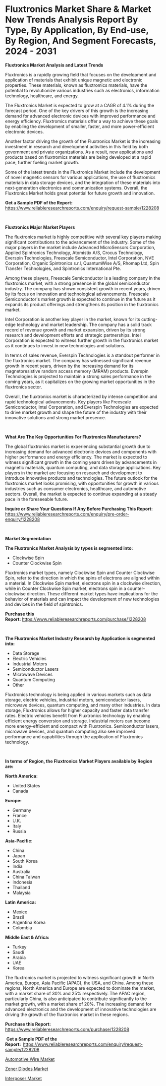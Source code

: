 <p><h1>Fluxtronics Market Share & Market New Trends Analysis Report By Type, By Application, By End-use, By Region, And Segment Forecasts, 2024 - 2031</h1></p><p><strong>Fluxtronics Market Analysis and Latest Trends</strong></p>
<p><p>Fluxtronics is a rapidly growing field that focuses on the development and application of materials that exhibit unique magnetic and electronic properties. These materials, known as fluxtromics materials, have the potential to revolutionize various industries such as electronics, information technology, healthcare, and energy.</p><p>The Fluxtronics Market is expected to grow at a CAGR of 4.1% during the forecast period. One of the key drivers of this growth is the increasing demand for advanced electronic devices with improved performance and energy efficiency. Fluxtromics materials offer a way to achieve these goals by enabling the development of smaller, faster, and more power-efficient electronic devices.</p><p>Another factor driving the growth of the Fluxtronics Market is the increasing investment in research and development activities in this field by both government and private organizations. As a result, new applications and products based on fluxtromics materials are being developed at a rapid pace, further fueling market growth.</p><p>Some of the latest trends in the Fluxtronics Market include the development of novel magnetic sensors for various applications, the use of fluxtromics materials in data storage devices, and the integration of these materials into next-generation electronics and communication systems. Overall, the Fluxtronics Market holds great potential for future growth and innovation.</p></p>
<p><strong>Get a Sample PDF of the Report:&nbsp;</strong> <a href="https://www.reliableresearchreports.com/enquiry/request-sample/1228208">https://www.reliableresearchreports.com/enquiry/request-sample/1228208</a></p>
<p>&nbsp;</p>
<p><strong>Fluxtronics Major Market Players</strong></p>
<p><p>The fluxtronics market is highly competitive with several key players making significant contributions to the advancement of the industry. Some of the major players in the market include Advanced MicroSensors Corporation, Applied Spintronics Technology, Atomistix A/S, Crocus Technology, Everspin Technologies, Freescale Semiconductor, Intel Corporation, NVE Corporation, Organic Spintronics s.r.l, QuantumWise A/S, Rhomap Ltd, Spin Transfer Technologies, and Spintronics International Pte.</p><p>Among these players, Freescale Semiconductor is a leading company in the fluxtronics market, with a strong presence in the global semiconductor industry. The company has shown consistent growth in recent years, driven by its focus on innovation and technological advancements. Freescale Semiconductor's market growth is expected to continue in the future as it expands its product offerings and strengthens its position in the fluxtronics market.</p><p>Intel Corporation is another key player in the market, known for its cutting-edge technology and market leadership. The company has a solid track record of revenue growth and market expansion, driven by its strong research and development efforts and strategic partnerships. Intel Corporation is expected to witness further growth in the fluxtronics market as it continues to invest in new technologies and solutions.</p><p>In terms of sales revenue, Everspin Technologies is a standout performer in the fluxtronics market. The company has witnessed significant revenue growth in recent years, driven by the increasing demand for its magnetoresistive random access memory (MRAM) products. Everspin Technologies is projected to maintain a strong sales performance in the coming years, as it capitalizes on the growing market opportunities in the fluxtronics sector.</p><p>Overall, the fluxtronics market is characterized by intense competition and rapid technological advancements. Key players like Freescale Semiconductor, Intel Corporation, and Everspin Technologies are expected to drive market growth and shape the future of the industry with their innovative solutions and strong market presence.</p></p>
<p>&nbsp;</p>
<p><strong>What Are The Key Opportunities For Fluxtronics Manufacturers?</strong></p>
<p><p>The global fluxtronics market is experiencing substantial growth due to increasing demand for advanced electronic devices and components with higher performance and energy efficiency. The market is expected to witness significant growth in the coming years driven by advancements in magnetic materials, quantum computing, and data storage applications. Key players in the market are focusing on research and development to introduce innovative products and technologies. The future outlook for the fluxtronics market looks promising, with opportunities for growth in various industries such as consumer electronics, healthcare, and automotive sectors. Overall, the market is expected to continue expanding at a steady pace in the foreseeable future.</p></p>
<p><strong>Inquire or Share Your Questions If Any Before Purchasing This Report:</strong> <a href="https://www.reliableresearchreports.com/enquiry/pre-order-enquiry/1228208">https://www.reliableresearchreports.com/enquiry/pre-order-enquiry/1228208</a></p>
<p>&nbsp;</p>
<p><strong>Market Segmentation</strong></p>
<p><strong>The Fluxtronics Market Analysis by types is segmented into:</strong></p>
<p><ul><li>Clockwise Spin</li><li>Counter Clockwise Spin</li></ul></p>
<p><p>Fluxtronics market types, namely Clockwise Spin and Counter Clockwise Spin, refer to the direction in which the spins of electrons are aligned within a material. In Clockwise Spin market, electrons spin in a clockwise direction, while in Counter Clockwise Spin market, electrons spin in a counter-clockwise direction. These different market types have implications for the behavior of materials and can impact the development of new technologies and devices in the field of spintronics.</p></p>
<p><strong>Purchase this Report:&nbsp;</strong><a href="https://www.reliableresearchreports.com/purchase/1228208">https://www.reliableresearchreports.com/purchase/1228208</a></p>
<p>&nbsp;</p>
<p><strong>The Fluxtronics Market Industry Research by Application is segmented into:</strong></p>
<p><ul><li>Data Storage</li><li>Electric Vehicles</li><li>Industrial Motors</li><li>Semiconductor Lasers</li><li>Microwave Devices</li><li>Quantum Computing</li><li>Other</li></ul></p>
<p><p>Fluxtronics technology is being applied in various markets such as data storage, electric vehicles, industrial motors, semiconductor lasers, microwave devices, quantum computing, and many other industries. In data storage, Fluxtronics allows for higher capacity and faster data transfer rates. Electric vehicles benefit from Fluxtronics technology by enabling efficient energy conversion and storage. Industrial motors can become more energy-efficient and compact with Fluxtronics. Semiconductor lasers, microwave devices, and quantum computing also see improved performance and capabilities through the application of Fluxtronics technology.</p></p>
<p>&nbsp;</p>
<p><strong>In terms of Region, the Fluxtronics Market Players available by Region are:</strong></p>
<p>
    <p> <strong> North America: </strong>
        <ul>
            <li>United States</li>
            <li>Canada</li>
        </ul>
        </p> 
    <p> <strong> Europe: </strong>
        <ul>
            <li>Germany</li>
            <li>France</li>
            <li>U.K.</li>
            <li>Italy</li>
            <li>Russia</li>
        </ul>
        </p> 
    <p> <strong> Asia-Pacific: </strong>
        <ul>
            <li>China</li>
            <li>Japan</li>
            <li>South Korea</li>
            <li>India</li>
            <li>Australia</li>
            <li>China Taiwan</li>
            <li>Indonesia</li>
            <li>Thailand</li>
            <li>Malaysia</li>
        </ul>
        </p> 
    <p> <strong> Latin America: </strong>
        <ul>
            <li>Mexico</li>
            <li>Brazil</li>
            <li>Argentina Korea</li>
            <li>Colombia</li>
        </ul>
        </p> 
    <p> <strong> Middle East & Africa: </strong>
        <ul>
            <li>Turkey</li>
            <li>Saudi</li>
            <li>Arabia</li>
            <li>UAE</li>
            <li>Korea</li>
        </ul>
    </p>
    </p>
<p><p>The fluxtronics market is projected to witness significant growth in North America, Europe, Asia Pacific (APAC), the USA, and China. Among these regions, North America and Europe are expected to dominate the market, with a market share of 30% and 25% respectively. The APAC region, particularly China, is also anticipated to contribute significantly to the market growth, with a market share of 20%. The increasing demand for advanced electronics and the development of innovative technologies are driving the growth of the fluxtronics market in these regions.</p></p>
<p><strong>Purchase this Report: </strong><a href="https://www.reliableresearchreports.com/purchase/1228208">https://www.reliableresearchreports.com/purchase/1228208</a></p>
<p>&nbsp;<strong>Get a Sample PDF of the Report:&nbsp;&nbsp;</strong><a href="https://www.reliableresearchreports.com/enquiry/request-sample/1228208">https://www.reliableresearchreports.com/enquiry/request-sample/1228208</a></p>
<p><strong></strong></p>
<p><p><a href="https://github.com/nicholepatriciadoylenwnrjr0/Market-Research-Report-List-1/blob/main/automotive-wire-market.md">Automotive Wire Market</a></p><p><a href="https://github.com/wwwkeltoum/Market-Research-Report-List-2/blob/main/zener-diodes-market.md">Zener Diodes Market</a></p><p><a href="https://github.com/gamblestampleyjenny50m5sl6/Market-Research-Report-List-1/blob/main/interposer-market.md">Interposer Market</a></p></p>